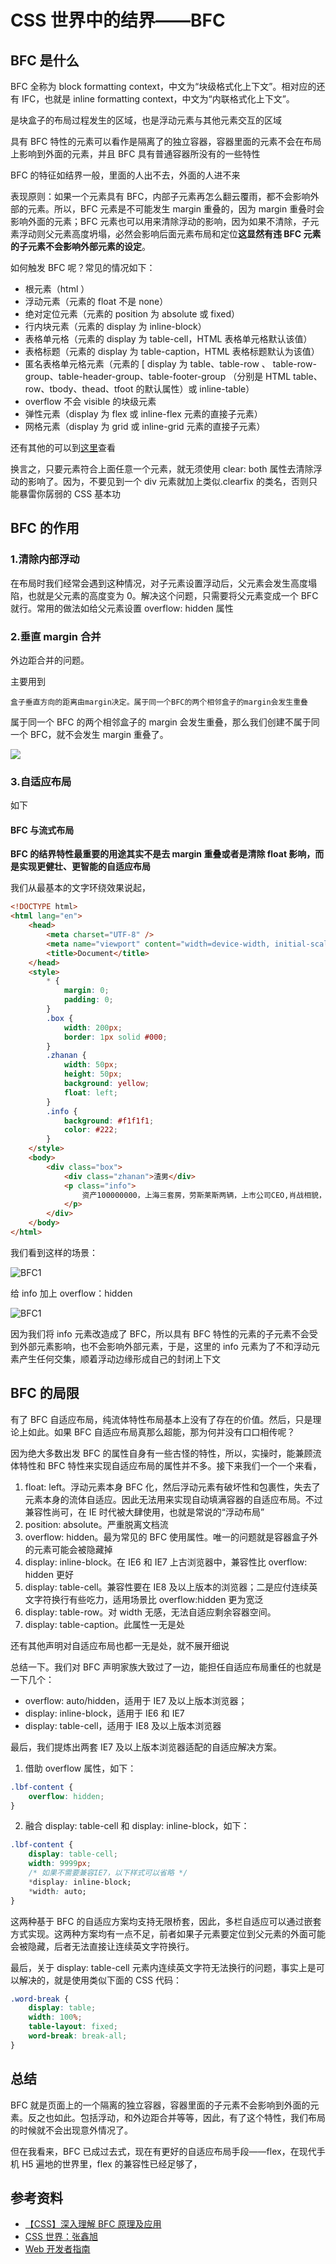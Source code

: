 # CSS 世界中的结界——BFC

## BFC 是什么

BFC 全称为 block formatting context，中文为“块级格式化上下文”。相对应的还有 IFC，也就是 inline formatting context，中文为“内联格式化上下文”。

是块盒子的布局过程发生的区域，也是浮动元素与其他元素交互的区域

具有 BFC 特性的元素可以看作是隔离了的独立容器，容器里面的元素不会在布局上影响到外面的元素，并且 BFC 具有普通容器所没有的一些特性

BFC 的特征如结界一般，里面的人出不去，外面的人进不来

表现原则：如果一个元素具有 BFC，内部子元素再怎么翻云覆雨，都不会影响外部的元素。所以，BFC 元素是不可能发生 margin 重叠的，因为 margin 重叠时会影响外面的元素；BFC 元素也可以用来清除浮动的影响，因为如果不清除，子元素浮动则父元素高度坍塌，必然会影响后面元素布局和定位**这显然有违 BFC 元素的子元素不会影响外部元素的设定**。

如何触发 BFC 呢？常见的情况如下：

-   根元素（html ）
-   浮动元素（元素的 float 不是 none）
-   绝对定位元素（元素的 position 为 absolute 或 fixed）
-   行内块元素（元素的 display 为 inline-block）
-   表格单元格（元素的 display 为 table-cell，HTML 表格单元格默认该值）
-   表格标题（元素的 display 为 table-caption，HTML 表格标题默认为该值）
-   匿名表格单元格元素（元素的 [ display 为 table、table-row 、  table-row-group、table-header-group、table-footer-group （分别是 HTML table、row、tbody、thead、tfoot 的默认属性）或 inline-table）
-   overflow 不会 visible 的块级元素
-   弹性元素（display 为 flex 或 inline-flex 元素的直接子元素）
-   网格元素（display 为 grid 或 inline-grid 元素的直接子元素）

还有其他的可以到[这里](https://developer.mozilla.org/zh-CN/docs/Web/Guide/CSS/Block_formatting_context)查看

换言之，只要元素符合上面任意一个元素，就无须使用 clear: both 属性去清除浮动的影响了。因为，不要见到一个 div 元素就加上类似.clearfix 的类名，否则只能暴雷你孱弱的 CSS 基本功

## BFC 的作用

### 1.清除内部浮动

在布局时我们经常会遇到这种情况，对子元素设置浮动后，父元素会发生高度塌陷，也就是父元素的高度变为 0。解决这个问题，只需要将父元素变成一个 BFC 就行。常用的做法如给父元素设置 overflow: hidden 属性

### 2.垂直 margin 合并

外边距合并的问题。

主要用到

```
盒子垂直方向的距离由margin决定。属于同一个BFC的两个相邻盒子的margin会发生重叠
```

属于同一个 BFC 的两个相邻盒子的 margin 会发生重叠，那么我们创建不属于同一个 BFC，就不会发生 margin 重叠了。

<img src="https://i.loli.net/2021/06/03/YLG6tZU1J5RjluT.png" />

### 3.自适应布局

如下

#### BFC 与流式布局

**BFC 的结界特性最重要的用途其实不是去 margin 重叠或者是清除 float 影响，而是实现更健壮、更智能的自适应布局**

我们从最基本的文字环绕效果说起，

```html
<!DOCTYPE html>
<html lang="en">
    <head>
        <meta charset="UTF-8" />
        <meta name="viewport" content="width=device-width, initial-scale=1.0" />
        <title>Document</title>
    </head>
    <style>
        * {
            margin: 0;
            padding: 0;
        }
        .box {
            width: 200px;
            border: 1px solid #000;
        }
        .zhanan {
            width: 50px;
            height: 50px;
            background: yellow;
            float: left;
        }
        .info {
            background: #f1f1f1;
            color: #222;
        }
    </style>
    <body>
        <div class="box">
            <div class="zhanan">渣男</div>
            <p class="info">
                资产100000000，上海三套房，劳斯莱斯两辆，上市公司CEO,肖战相貌，彭于晏身材，只爱你一个人...
            </p>
        </div>
    </body>
</html>
```

我们看到这样的场景：

![BFC1](https://i.loli.net/2021/06/03/uKSvxCOnWcyLPG3.png)

给 info 加上 overflow：hidden

![BFC1](https://i.loli.net/2021/06/03/oPjbLkCtgpwdZGI.png)

因为我们将 info 元素改造成了 BFC，所以具有 BFC 特性的元素的子元素不会受到外部元素影响，也不会影响外部元素，于是，这里的 info 元素为了不和浮动元素产生任何交集，顺着浮动边缘形成自己的封闭上下文

## BFC 的局限

有了 BFC 自适应布局，纯流体特性布局基本上没有了存在的价值。然后，只是理论上如此。如果 BFC 自适应布局真那么超能，那为何并没有口口相传呢？

因为绝大多数出发 BFC 的属性自身有一些古怪的特性，所以，实操时，能兼顾流体特性和 BFC 特性来实现自适应布局的属性并不多。接下来我们一个一个来看，

1. float: left。浮动元素本身 BFC 化，然后浮动元素有破坏性和包裹性，失去了元素本身的流体自适应。因此无法用来实现自动填满容器的自适应布局。不过兼容性尚可，在 IE 时代被大肆使用，也就是常说的“浮动布局”
2. position: absolute。严重脱离文档流
3. overflow: hidden。最为常见的 BFC 使用属性。唯一的问题就是容器盒子外的元素可能会被隐藏掉
4. display: inline-block。在 IE6 和 IE7 上古浏览器中，兼容性比 overflow: hidden 更好
5. display: table-cell。兼容性要在 IE8 及以上版本的浏览器；二是应付连续英文字符换行有些吃力，适用场景比 overflow:hidden 更为宽泛
6. display: table-row。对 width 无感，无法自适应剩余容器空间。
7. display: table-caption。此属性一无是处

还有其他声明对自适应布局也都一无是处，就不展开细说

总结一下。我们对 BFC 声明家族大致过了一边，能担任自适应布局重任的也就是一下几个：

-   overflow: auto/hidden，适用于 IE7 及以上版本浏览器；
-   display: inline-block，适用于 IE6 和 IE7
-   display: table-cell，适用于 IE8 及以上版本浏览器

最后，我们提炼出两套 IE7 及以上版本浏览器适配的自适应解决方案。

1. 借助 overflow 属性，如下：

```css
.lbf-content {
    overflow: hidden;
}
```

2. 融合 display: table-cell 和 display: inline-block，如下：

```css
.lbf-content {
    display: table-cell;
    width: 9999px;
    /* 如果不需要兼容IE7，以下样式可以省略 */
    *display: inline-block;
    *width: auto;
}
```

这两种基于 BFC 的自适应方案均支持无限桥套，因此，多栏自适应可以通过嵌套方式实现。这两种方案均有一点不足，前者如果子元素要定位到父元素的外面可能会被隐藏，后者无法直接让连续英文字符换行。

最后，关于 display: table-cell 元素内连续英文字符无法换行的问题，事实上是可以解决的，就是使用类似下面的 CSS 代码：

```css
.word-break {
    display: table;
    width: 100%;
    table-layout: fixed;
    word-break: break-all;
}
```

## 总结

BFC 就是页面上的一个隔离的独立容器，容器里面的子元素不会影响到外面的元素。反之也如此。包括浮动，和外边距合并等等，因此，有了这个特性，我们布局的时候就不会出现意外情况了。

但在我看来，BFC 已成过去式，现在有更好的自适应布局手段——flex，在现代手机 H5 遍地的世界里，flex 的兼容性已经足够了，

## 参考资料

-   [【CSS】深入理解 BFC 原理及应用](https://www.jianshu.com/p/acf76871d259)
-   [CSS 世界：张鑫旭](https://book.douban.com/subject/27615777/)
-   [Web 开发者指南](https://developer.mozilla.org/zh-CN/docs/Web/Guide/CSS/Block_formatting_context)
